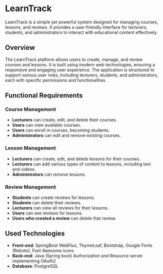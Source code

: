 # LearnTrack

LearnTrack is a simple yet powerful system designed for managing courses, lessons, and reviews. It provides a user-friendly interface for lecturers, students, and administrators to interact with educational content effectively.

## Overview

The LearnTrack platform allows users to create, manage, and review courses and lessons. It is built using modern web technologies, ensuring a responsive and engaging user experience. The application is structured to support various user roles, including lecturers, students, and administrators, each with specific permissions and functionalities.

## Functional Requirements

### Course Management

- **Lecturers** can create, edit, and delete their courses.
- **Users** can view available courses.
- **Users** can enroll in courses, becoming students.
- **Administrators** can edit and remove existing courses.

### Lesson Management

- **Lecturers** can create, edit, and delete lessons for their courses.
- **Lecturers** can add various types of content to lessons, including text and videos.
- **Administrators** can remove lessons.

### Review Management

- **Students** can create reviews for lessons.
- **Students** can delete their reviews.
- **Lecturers** can view all reviews for their lessons.
- **Users** can see reviews for lessons.
- **Users who created a review** can delete that review.

## Used Technologies

- **Front-end**: SpringBoot WebFlux, ThymeLeaf, Bootstrap, Google Fonts (Roboto), Font Awesome icons
- **Back-end**: Java (Spring boot) Authorization and Resource server implementing OAuth2
- **Database**: PostgreSQL